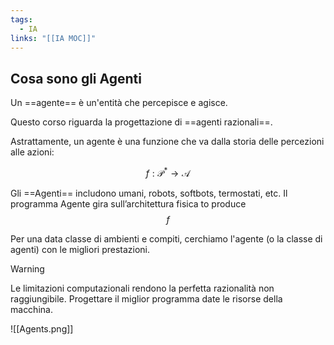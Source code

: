 ```yaml
---
tags:
  - IA
links: "[[IA MOC]]"
---
```


## Cosa sono gli Agenti
Un ==agente== è un'entità che percepisce e agisce.

Questo corso riguarda la progettazione di ==agenti razionali==.

Astrattamente, un agente è una funzione che va dalla storia delle percezioni alle azioni:

$$ f : \mathcal{P}^{*} \to \mathcal{A}$$

Gli ==Agenti== includono umani, robots, softbots, termostati, etc.
Il programma Agente gira sull’architettura fisica to produce $$ f $$

Per una data classe di ambienti e compiti, cerchiamo l'agente (o la classe di agenti) con le migliori prestazioni.

> [!warning]
> Le limitazioni computazionali rendono la perfetta razionalità non raggiungibile.
> Progettare il miglior programma date le risorse della macchina.

![[Agents.png]]




